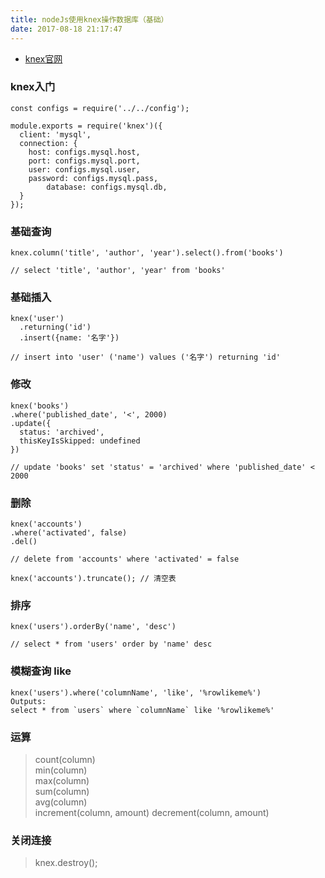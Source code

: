 ```yaml
---
title: nodeJs使用knex操作数据库（基础）
date: 2017-08-18 21:17:47
---
```

* [knex官网](https://knexjs.org/)

### knex入门
```
const configs = require('../../config');

module.exports = require('knex')({
  client: 'mysql',
  connection: {
    host: configs.mysql.host,
    port: configs.mysql.port,
    user: configs.mysql.user,
    password: configs.mysql.pass,
		database: configs.mysql.db,
  }
});

```
### 基础查询

```
knex.column('title', 'author', 'year').select().from('books')

// select 'title', 'author', 'year' from 'books'
```
### 基础插入
```
knex('user')
  .returning('id')
  .insert({name: '名字'})

// insert into 'user' ('name') values ('名字') returning 'id'
```

### 修改
```
knex('books')
.where('published_date', '<', 2000)
.update({
  status: 'archived',
  thisKeyIsSkipped: undefined
})

// update 'books' set 'status' = 'archived' where 'published_date' < 2000
```

### 删除
```
knex('accounts')
.where('activated', false)
.del()

// delete from 'accounts' where 'activated' = false

knex('accounts').truncate(); // 清空表

```

### 排序
```
knex('users').orderBy('name', 'desc')

// select * from 'users' order by 'name' desc
```
### 模糊查询 like
```
knex('users').where('columnName', 'like', '%rowlikeme%')
Outputs:
select * from `users` where `columnName` like '%rowlikeme%'
```
### 运算
> count(column)   
> min(column)  
> max(column)   
> sum(column)  
> avg(column)	
> increment(column, amount)	
> decrement(column, amount)

### 关闭连接
>   knex.destroy();
  